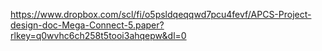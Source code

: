 https://www.dropbox.com/scl/fi/o5psldqeqqwd7pcu4fevf/APCS-Project-design-doc-Mega-Connect-5.paper?rlkey=q0wvhc6ch258t5tooi3ahqepw&dl=0